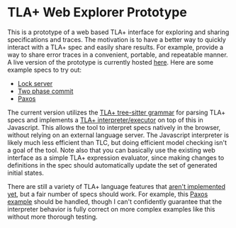 # TLA+ Web Explorer Prototype

This is a prototype of a web based TLA+ interface for exploring and sharing specifications and traces. The motivation is to have a better way to quickly interact with a TLA+ spec and easily share results. For example, provide a way to share error traces in a convenient, portable, and repeatable manner. A live version of the prototype is currently hosted [here](https://will62794.github.io/tla-web/). Here are some example specs to try out:

- [Lock server](https://will62794.github.io/tla-web/?specpath=.%2Fspecs%2Flockserver.tla)
- [Two phase commit](https://will62794.github.io/tla-web/?specpath=.%2Fspecs%2FTwoPhase.tla)
- [Paxos](https://will62794.github.io/tla-web/?specpath=.%2Fspecs%2FPaxos.tla#)

The current version utilizes the [TLA+ tree-sitter grammar](https://github.com/tlaplus-community/tree-sitter-tlaplus) for parsing TLA+ specs and implements a [TLA+ interpreter/executor](https://github.com/will62794/tla-web/blob/89d763c6001fa91dfc55780fedd47a9fbbf4e934/js/eval.js#L726-L778) on top of this in Javascript. This allows the tool to interpret specs natively in the browser, without relying on an external language server. The Javascript interpreter is likely much less efficient than TLC, but doing efficient model checking isn't a goal of the tool. Note also that you can basically use the existing web interface as a simple TLA+ expression evaluator, since making changes to definitions in the spec should automatically update the set of generated initial states.

<!-- This project Utilizes the [TLA+ tree-sitter grammar](https://github.com/tlaplus-community/tree-sitter-tlaplus) to provide a web based TLA+ interface for exploring and sharing specifications.  -->
There are still a variety of TLA+ language features that [aren't implemented yet](todo.md), but a fair number of specs should work. For example, this [Paxos example](https://will62794.github.io/tla-web/?specpath=.%2Fspecs%2FPaxos.tla#) should be handled, though I can't confidently guarantee that the interpreter behavior is fully correct on more complex examples like this without more thorough testing.

<!-- A basic, preliminary test suite can be found [here](https://will62794.github.io/tla-web/test.html). -->
